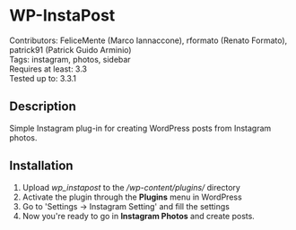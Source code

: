 WP-InstaPost
============

Contributors: FeliceMente (Marco Iannaccone), rformato (Renato Formato), patrick91 (Patrick Guido Arminio)  
Tags: instagram, photos, sidebar  
Requires at least: 3.3  
Tested up to: 3.3.1  

Description
-----------

Simple Instagram plug-in for creating WordPress posts from Instagram photos.

Installation
------------

1. Upload *wp_instapost* to the */wp-content/plugins/* directory
2. Activate the plugin through the **Plugins** menu in WordPress
3. Go to 'Settings -> Instagram Setting' and fill the settings
4. Now you're ready to go in **Instagram Photos** and create posts.
